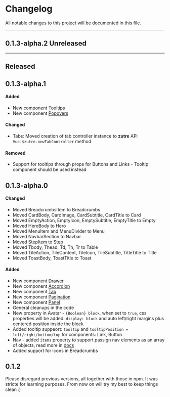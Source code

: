 # Changelog


All notable changes to this project will be documented in this file.

---

## 0.1.3-alpha.2 Unreleased

---

## Released 

## 0.1.3-alpha.1

#### Added

* New component [Tooltips](https://maclisowski.github.io/zutre/#/components/tooltips)
* New component [Popovers](https://maclisowski.github.io/zutre/#/components/popovers)

#### Changed
* Tabs: Moved creation of tab controller instance to **zutre** API `Vue.$zutre.newTabController` method

#### Removed
* Support for tooltips through props for Buttons and Links - Tooltip component should be used instead


## 0.1.3-alpha.0

#### Changed

* Moved BreadcrumbsItem to Breadcrumbs
* Moved CardBody, CardImage, CardSubtitle, CardTitle to Card
* Moved EmptyAction, EmptyIcon, EmptySubtitle, EmptyTitle to Empty
* Moved HeroBody to Hero
* Moved MenuItem and MenuDivider to Menu
* Moved NavbarSection to Navbar
* Moved StepItem to Step
* Moved Tbody, Thead, Td, Th, Tr to Table
* Moved TileAction, TileContent, TileIcon, TileSubtitle, TitleTitle to Title
* Moved ToastBody, ToastTitle to Toast

#### Added
* New component [Drawer](https://maclisowski.github.io/zutre/#/components/drawer)
* New component [Accordion](https://maclisowski.github.io/zutre/#/components/accordions)
* New component [Tab](https://maclisowski.github.io/zutre/#/components/tabs)
* New component [Pagination](https://maclisowski.github.io/zutre/#/components/pagination)
* New component [Panel](https://maclisowski.github.io/zutre/#/components/panels)
* General cleanups in the code
* New property in Avatar - `{Boolean} block`, when set to `true`, css properties will be added: `display: block` and auto left/right margins plus centered position inside the block  
* Added tooltip suppeort: `tooltip` and `tooltipPosition = left/right/bottom/top` for components: Link, Button
* Nav - added `items` property to support passign nav elements as an array of objects, read more in [docs](https://maclisowski.github.io/zutre/#/components/nav)
* Added support for icons in Breadcrumbs

## 0.1.2

Please disregard previous versions, all together with those in npm. It was stricte for learning purposes. From now on will try my best to keep things clean :) 
